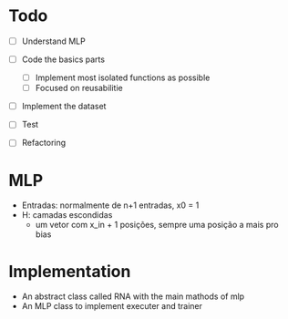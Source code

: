 # Todo
- [ ] Understand MLP
- [ ] Code the basics parts
  - [ ] Implement most isolated functions as possible
  - [ ] Focused on reusabilitie
- [ ] Implement the dataset
- [ ] Test
- [ ] Refactoring


# MLP
- Entradas: normalmente de n+1 entradas, x0 = 1
- H: camadas escondidas
  - um vetor com x_in + 1 posições, sempre uma posição a mais pro bias
  


# Implementation

- An abstract class called RNA with the main mathods of mlp
- An MLP class to implement executer and trainer
